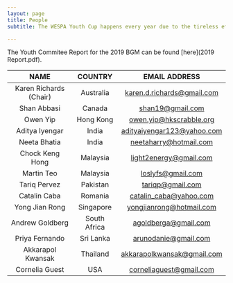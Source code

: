 ```yaml
---
layout: page
title: People
subtitle: The WESPA Youth Cup happens every year due to the tireless efforts of the WESPA Youth Committee. Contact your country representative for more information.  

---
```

  
The Youth Commitee Report for the 2019 BGM can be found [here](2019 Report.pdf).
  
| __NAME__                    | __COUNTRY__   | __EMAIL ADDRESS__           |
|:------------------------:|:-------------:|:----------------------------:|
| Karen Richards (Chair) 	| Australia   	| [karen.d.richards@gmail.com](mailto:karen.d.richards@gmail.com) 	|
| Shan Abbasi            	| Canada      	| [shan19@gmail.com](mailto:shan19@gmail.com)           	|
| Owen Yip              	| Hong Kong   	| [owen.yip@hkscrabble.org](mailto:owen.yip@hkscrabble.org)   	|
| Aditya Iyengar         	| India       	| [adityaiyengar123@yahoo.com](mailto:adityaiyengar123@yahoo.com) 	|
| Neeta Bhatia           	| India       	| [neetaharry@hotmail.com](mailto:neetaharry@hotmail.com)     	|
| Chock Keng Hong         | Malaysia      | [light2energy@gmail.com](mailto:light2energy@gmail.com)    	|
| Martin Teo             	| Malaysia    	| [loslyfs@gmail.com](mailto:loslyfs@gmail.com)          	|
| Tariq Pervez           	| Pakistan    	| [tariqp@gmail.com](mailto:tariqp@gmail.com)           	|
| Catalin Caba           	| Romania     	| [catalin_caba@yahoo.com](mailto:catalin_caba@yahoo.com)     	|
| Yong Jian Rong         	| Singapore   	| [yongjianrong@hotmail.com](mailto:yongjianrong@hotmail.com)   	|
| Andrew Goldberg        	| South Africa  | [agoldberga@gmail.com](mailto:agoldberga@gmail.com)    	|
| Priya Fernando        	| Sri Lanka   	| [arunodanie@gmail.com](mailto:arunodanie@gmail.com)        	|
| Akkarapol Kwansak      	| Thailand    	| [akkarapolkwansak@gmail.com](mailto:akkarapolkwansak@gmail.com) 	|
| Cornelia Guest         	| USA         	| [corneliaguest@gmail.com](mailto:corneliasguest@gmail.com)    	|

